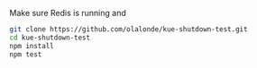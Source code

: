 Make sure Redis is running and

```bash
git clone https://github.com/olalonde/kue-shutdown-test.git
cd kue-shutdown-test
npm install
npm test
```